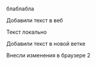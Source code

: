 блаблабла

Добавили текст в веб

Текст локально

Добавили текст в новой ветке

Внесли изменения в браузере 2
